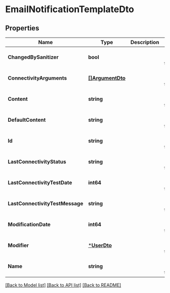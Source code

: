 # EmailNotificationTemplateDto

## Properties
Name | Type | Description | Notes
------------ | ------------- | ------------- | -------------
**ChangedBySanitizer** | **bool** |  | [optional] [default to null]
**ConnectivityArguments** | [**[]ArgumentDto**](ArgumentDto.md) |  | [optional] [default to null]
**Content** | **string** |  | [optional] [default to null]
**DefaultContent** | **string** |  | [optional] [default to null]
**Id** | **string** |  | [optional] [default to null]
**LastConnectivityStatus** | **string** |  | [optional] [default to null]
**LastConnectivityTestDate** | **int64** |  | [optional] [default to null]
**LastConnectivityTestMessage** | **string** |  | [optional] [default to null]
**ModificationDate** | **int64** |  | [optional] [default to null]
**Modifier** | [***UserDto**](UserDto.md) |  | [optional] [default to null]
**Name** | **string** |  | [optional] [default to null]

[[Back to Model list]](../README.md#documentation-for-models) [[Back to API list]](../README.md#documentation-for-api-endpoints) [[Back to README]](../README.md)



